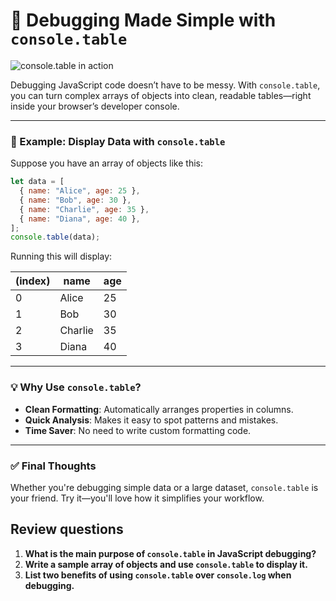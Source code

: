 # 🧠 Debugging Made Simple with `console.table`

![console.table in action](https://agunechembaekene.wordpress.com/wp-content/uploads/2024/11/console.table_-1.png?w=1024)

Debugging JavaScript code doesn’t have to be messy. With `console.table`, you can turn complex arrays of objects into clean, readable tables—right inside your browser’s developer console.

---

### 📌 Example: Display Data with `console.table`

Suppose you have an array of objects like this:

```javascript
let data = [
  { name: "Alice", age: 25 },
  { name: "Bob", age: 30 },
  { name: "Charlie", age: 35 },
  { name: "Diana", age: 40 },
];
console.table(data);
```

Running this will display:

| (index) | name    | age |
| ------- | ------- | --- |
| 0       | Alice   | 25  |
| 1       | Bob     | 30  |
| 2       | Charlie | 35  |
| 3       | Diana   | 40  |

---

### 💡 Why Use `console.table`?

* **Clean Formatting**: Automatically arranges properties in columns.
* **Quick Analysis**: Makes it easy to spot patterns and mistakes.
* **Time Saver**: No need to write custom formatting code.

---

### ✅ Final Thoughts

Whether you're debugging simple data or a large dataset, `console.table` is your friend. Try it—you'll love how it simplifies your workflow.


## Review questions

1. **What is the main purpose of `console.table` in JavaScript debugging?**
2. **Write a sample array of objects and use `console.table` to display it.**
3. **List two benefits of using `console.table` over `console.log` when debugging.**

